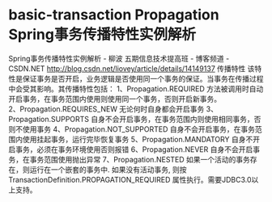 # basic-transaction Propagation Spring事务传播特性实例解析
Spring事务传播特性实例解析 - 柳波 五期信息技术提高班 - 博客频道 - CSDN.NET
http://blog.csdn.net/liovey/article/details/14149137
传播特性
       该特性是保证事务是否开启，业务逻辑是否使用同一个事务的保证。当事务在传播过程中会受其影响。其传播特性包括：
  1、Propagation.REQUIRED
方法被调用时自动开启事务，在事务范围内使用则使用同一个事务，否则开启新事务。       
  2、Propagation.REQUIRES_NEW
无论何时自身都会开启事务
  3、Propagation.SUPPORTS
自身不会开启事务，在事务范围内则使用相同事务，否则不使用事务
  4、Propagation.NOT_SUPPORTED
自身不会开启事务，在事务范围内使用挂起事务，运行完毕恢复事务
  5、Propagation.MANDATORY
自身不开启事务，必须在事务环境使用否则报错
  6、Propagation.NEVER
自身不会开启事务，在事务范围使用抛出异常
  7、Propagation.NESTED
如果一个活动的事务存在，则运行在一个嵌套的事务中. 如果没有活动事务, 则按TransactionDefinition.PROPAGATION_REQUIRED 属性执行。需要JDBC3.0以上支持。